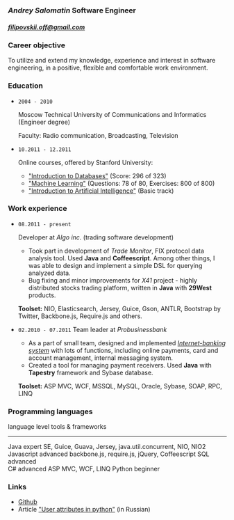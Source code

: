 ### *Andrey Salomatin* Software Engineer
##### [filipovskii.off@gmail.com](mailto:filipovskii.off@gmail.com?subject=Invitation%20for%20an%20interview)

### Career objective
To utilize and extend my knowledge, experience and interest in software engineering, in a positive, flexible and comfortable work environment.

### Education
*   `2004 - 2010`

    Moscow Technical University of  Communications and Informatics (Engineer degree)

    Faculty: Radio communication, Broadcasting, Television

*   `10.2011 - 12.2011`

    Online courses, offered by Stanford University:
    
    -   ["Introduction to Databases"](http://www.db-class.org/) (Score: 296 of 323)
    -   ["Machine Learning"](http://www.ml-class.org/) (Questions: 78 of 80, Exercises: 800 of 800)
    -   ["Introduction to Artificial Intelligence"](http://www.ai-class.com/) (Basic track)

### Work experience
*   `08.2011 - present`

    Developer at *Algo inc.* (trading software development)

    -   Took part in development of *Trade Monitor*, FIX protocol data analysis tool. Used **Java** and **Coffeescript**. Among other things, I was able to design and implement a simple DSL for querying analyzed data.
    -   Bug fixing and minor improvements for *X41* project - highly distributed stocks trading platform, written in **Java** with **29West** products.

    **Toolset:** NIO, Elasticsearch, Jersey, Guice, Gson, ANTLR, Bootstrap by Twitter, Backbone.js, Require.js and others.

*   `02.2010 - 07.2011`
    Team leader at *Probusinessbank*

    -   As a part of small team, designed and implemented *[Internet-banking system](http://www.e-life.ru/)* with lots of functions, including online payments, card and account management, internal messaging system.
    -  Created a tool for managing payment receivers. Used **Java** with **Tapestry** framework and Sybase database.

    **Toolset:**  ASP MVC, WCF, MSSQL, MySQL, Oracle, Sybase, SOAP, RPC, LINQ

###   Programming languages

language    level     tools & frameworks
----------  --------  ------------------
Java        expert    SE, Guice, Guava, Jersey, java.util.concurrent, NIO, NIO2
Javascript  advanced  backbone.js, require.js, jQuery, Coffeescript
SQL         advanced    
C#          advanced  ASP MVC, WCF, LINQ
Python      beginner

### Links

*   [Github](https://github.com/filipovskii)
*   Article ["User attributes in python"](http://habrahabr.ru/blogs/python/137415/) (in Russian)
